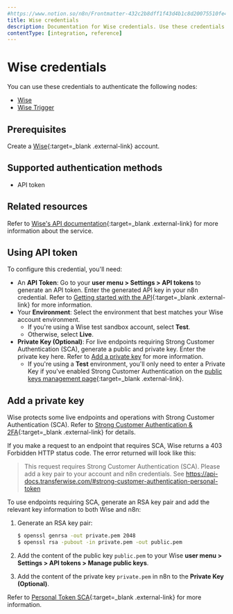 ```yaml
---
#https://www.notion.so/n8n/Frontmatter-432c2b8dff1f43d4b1c8d20075510fe4
title: Wise credentials
description: Documentation for Wise credentials. Use these credentials to authenticate Wise in n8n, a workflow automation platform.
contentType: [integration, reference]
---
```


# Wise credentials

You can use these credentials to authenticate the following nodes:

- [Wise](/integrations/builtin/app-nodes/n8n-nodes-base.wise/)
- [Wise Trigger](/integrations/builtin/trigger-nodes/n8n-nodes-base.wisetrigger/)

## Prerequisites

Create a [Wise](https://wise.com/){:target=_blank .external-link} account.

## Supported authentication methods

- API token

## Related resources

Refer to [Wise's API documentation](https://docs.wise.com/api-docs/api-reference){:target=_blank .external-link} for more information about the service.

## Using API token

To configure this credential, you'll need:

- An **API Token**: Go to your **user menu > Settings > API tokens** to generate an API token. Enter the generated API key in your n8n credential. Refer to [Getting started with the API](https://wise.com/help/articles/2958107/getting-started-with-the-api){:target=_blank .external-link} for more information.
- Your **Environment**: Select the environment that best matches your Wise account environment.
    - If you're using a Wise test sandbox account, select **Test**.
    - Otherwise, select **Live**.
- **Private Key (Optional)**: For live endpoints requiring Strong Customer Authentication (SCA), generate a public and private key. Enter the private key here. Refer to [Add a private key](#add-a-private-key) for more information.
    - If you're using a **Test** environment, you'll only need to enter a Private Key if you've enabled Strong Customer Authentication on the [public keys management page](https://sandbox.transferwise.tech/public-keys){:target=_blank .external-link}.

## Add a private key

Wise protects some live endpoints and operations with Strong Customer Authentication (SCA). Refer to [Strong Customer Authentication & 2FA](https://docs.wise.com/api-docs/features/strong-customer-authentication-2fa){:target=_blank .external-link} for details.

If you make a request to an endpoint that requires SCA, Wise returns a 403 Forbidden HTTP status code. The error returned will look like this:

> This request requires Strong Customer Authentication (SCA). Please add a key pair to your account and n8n credentials. See https://api-docs.transferwise.com/#strong-customer-authentication-personal-token

To use endpoints requiring SCA, generate an RSA key pair and add the relevant key information to both Wise and n8n:

1. Generate an RSA key pair:

    ```sh
    $ openssl genrsa -out private.pem 2048 
    $ openssl rsa -pubout -in private.pem -out public.pem
    ```

2. Add the content of the public key `public.pem` to your Wise **user menu > Settings > API tokens > Manage public keys**.
3. Add the content of the private key `private.pem` in n8n to the **Private Key (Optional)**.

Refer to [Personal Token SCA](https://docs.wise.com/api-docs/features/strong-customer-authentication-2fa/personal-token-sca){:target=_blank .external-link} for more information.

